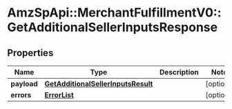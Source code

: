# AmzSpApi::MerchantFulfillmentV0::GetAdditionalSellerInputsResponse

## Properties
Name | Type | Description | Notes
------------ | ------------- | ------------- | -------------
**payload** | [**GetAdditionalSellerInputsResult**](GetAdditionalSellerInputsResult.md) |  | [optional] 
**errors** | [**ErrorList**](ErrorList.md) |  | [optional] 


